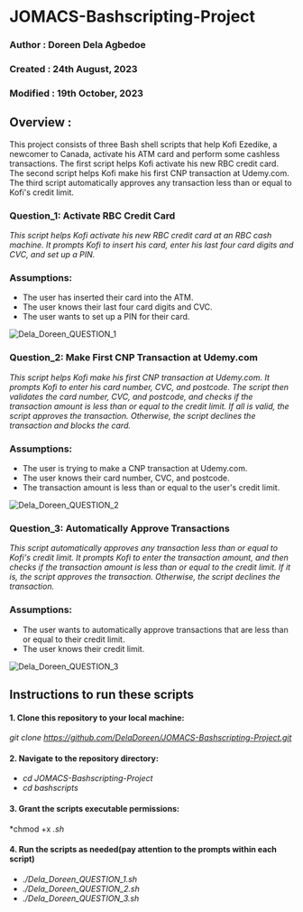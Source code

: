 # JOMACS-Bashscripting-Project

### Author : Doreen Dela Agbedoe
### Created : 24th August, 2023
### Modified : 19th October, 2023


## Overview : 
This project consists of three Bash shell scripts that help Kofi Ezedike, a newcomer to Canada, activate his ATM card and perform some cashless transactions. The first script helps Kofi activate his new RBC credit card. The second script helps Kofi make his first CNP transaction at Udemy.com. The third script automatically approves any transaction less than or equal to Kofi's credit limit.


### Question_1: Activate RBC Credit Card

*This script helps Kofi activate his new RBC credit card at an RBC cash machine. It prompts Kofi to insert his card, enter his last four card digits and CVC, and set up a PIN.*

### Assumptions:

* The user has inserted their card into the ATM.
* The user knows their last four card digits and CVC.
* The user wants to set up a PIN for their card.

![Dela_Doreen_QUESTION_1](https://github.com/DelaDoreen/JOMACS-Bashscripting-Project/assets/142509085/8f5ca144-14ea-4fbc-9882-cea2f82bd892)


### Question_2: Make First CNP Transaction at Udemy.com

*This script helps Kofi make his first CNP transaction at Udemy.com. It prompts Kofi to enter his card number, CVC, and postcode. The script then validates the card number, CVC, and postcode, and checks if the transaction amount is less than or equal to the credit limit. If all is valid, the script approves the transaction. Otherwise, the script declines the transaction and blocks the card.*

### Assumptions:

* The user is trying to make a CNP transaction at Udemy.com.
* The user knows their card number, CVC, and postcode.
* The transaction amount is less than or equal to the user's credit limit.

![Dela_Doreen_QUESTION_2](https://github.com/DelaDoreen/JOMACS-Bashscripting-Project/assets/142509085/affe0c8e-a0f3-4677-8693-625e19de1777)


### Question_3: Automatically Approve Transactions

*This script automatically approves any transaction less than or equal to Kofi's credit limit. It prompts Kofi to enter the transaction amount, and then checks if the transaction amount is less than or equal to the credit limit. If it is, the script approves the transaction. Otherwise, the script declines the transaction.*

### Assumptions:

* The user wants to automatically approve transactions that are less than or equal to their credit limit.
* The user knows their credit limit.

![Dela_Doreen_QUESTION_3](https://github.com/DelaDoreen/JOMACS-Bashscripting-Project/assets/142509085/280746ad-bd99-4a37-a420-abe73158fd5b)


## Instructions to run these scripts

#### 1. Clone this repository to your local machine:
*git clone https://github.com/DelaDoreen/JOMACS-Bashscripting-Project.git*

#### 2. Navigate to the repository directory:

* *cd JOMACS-Bashscripting-Project*
* *cd bashscripts*

#### 3. Grant the scripts executable permissions:
*chmod +x *.sh*

#### 4. Run the scripts as needed(pay attention to the prompts within each script)
* *./Dela_Doreen_QUESTION_1.sh*
* *./Dela_Doreen_QUESTION_2.sh*
* *./Dela_Doreen_QUESTION_3.sh*

